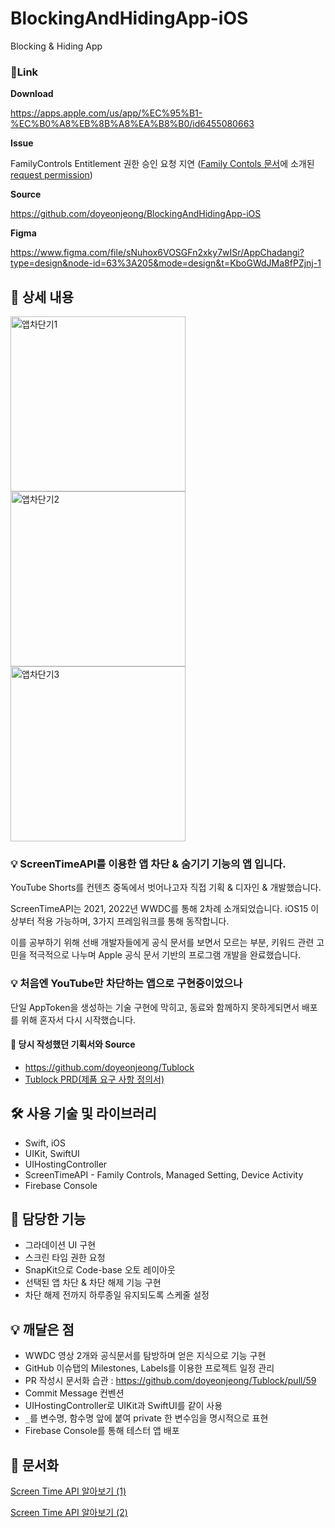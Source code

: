 # BlockingAndHidingApp-iOS
Blocking &amp; Hiding App

### 🔗Link

**Download**

https://apps.apple.com/us/app/%EC%95%B1-%EC%B0%A8%EB%8B%A8%EA%B8%B0/id6455080663

**Issue**

FamilyControls Entitlement 권한 승인 요청 지연 ([Family Contols 문서](https://developer.apple.com/documentation/bundleresources/entitlements/com_apple_developer_family-controls)에 소개된 [request permission](https://developer.apple.com/contact/request/family-controls-distribution))

**Source**

https://github.com/doyeonjeong/BlockingAndHidingApp-iOS

**Figma**

https://www.figma.com/file/sNuhox6VOSGFn2xky7wISr/AppChadangi?type=design&node-id=63%3A205&mode=design&t=KboGWdJMa8fPZjnj-1

## 📖 상세 내용

<img width="280" alt="앱차단기1" src="https://github.com/doyeonjeong/BlockingAndHidingApp-iOS/assets/108422901/386d3a0d-8f3e-46ef-a979-5eb29fe5d638">
<img width="280" alt="앱차단기2" src="https://github.com/doyeonjeong/BlockingAndHidingApp-iOS/assets/108422901/02fe5b38-a594-482a-a54e-6974f2d5e47c">
<img width="280" alt="앱차단기3" src="https://github.com/doyeonjeong/BlockingAndHidingApp-iOS/assets/108422901/e1330521-9199-4ef9-844f-42d11800beb6">



### 💡 ScreenTimeAPI를 이용한 앱 차단 & 숨기기 기능의 앱 입니다.

YouTube Shorts를 컨텐츠 중독에서 벗어나고자 직접 기획 & 디자인 & 개발했습니다.

ScreenTimeAPI는 2021, 2022년 WWDC를 통해 2차례 소개되었습니다.
iOS15 이상부터 적용 가능하며, 3가지 프레임워크를 통해 동작합니다.

이를 공부하기 위해 선배 개발자들에게 공식 문서를 보면서 모르는 부분,
키워드 관련 고민을 적극적으로 나누며 Apple 공식 문서 기반의 프로그램 개발을 완료했습니다.


### 💡 처음엔 YouTube만 차단하는 앱으로 구현중이었으나
단일 AppToken을 생성하는 기술 구현에 막히고, 동료와 함께하지 못하게되면서 배포를 위해 혼자서 다시 시작했습니다.

#### 🔗 당시 작성했던 기획서와 Source
- https://github.com/doyeonjeong/Tublock
- [Tublock PRD(제품 요구 사항 정의서)](https://www.notion.so/Tublock-PRD-ce15af7e553d485dbc3ff7a120ee0758?pvs=21) 


## 🛠️ 사용 기술 및 라이브러리

- Swift, iOS
- UIKit, SwiftUI
- UIHostingController
- ScreenTimeAPI - Family Controls, Managed Setting, Device Activity
- Firebase Console

## 📱 담당한 기능

- 그라데이션 UI 구현
- 스크린 타임 권한 요청
- SnapKit으로 Code-base 오토 레이아웃
- 선택된 앱 차단 & 차단 해제 기능 구현
- 차단 해제 전까지 하루종일 유지되도록 스케줄 설정

## 💡 깨달은 점

- WWDC 영상 2개와 공식문서를 탐방하며 얻은 지식으로 기능 구현
- GitHub 이슈탭의 Milestones, Labels를 이용한 프로젝트 일정 관리
- PR 작성시 문서화 습관 : https://github.com/doyeonjeong/Tublock/pull/59
- Commit Message 컨벤션
- UIHostingController로 UIKit과 SwiftUI를 같이 사용
- `_`를 변수명, 함수명 앞에 붙여 private 한 변수임을 명시적으로 표현
- Firebase Console를 통해 테스터 앱 배포

## 📄 문서화

[Screen Time API 알아보기 (1)](https://velog.io/@debby_/WWDC-Screen-Time-API)

[Screen Time API 알아보기 (2)](https://velog.io/@debby_/Whats-new-in-Screen-Time-API)
